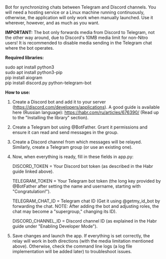 Bot for synchronizing chats between Telegram and Discord channels. You will need a hosting service or a Linux machine running continuously, otherwise,
the application will only work when manually launched. Use it wherever, however, and as much as you want.

**IMPORTANT:** 
The bot only forwards media from Discord to Telegram, not the other way around, due to Discord's 10MB media limit for non-Nitro users! 
It is recommended to disable media sending in the Telegram chat where the bot operates.

**Required libraries:**

sudo apt install python3  
sudo apt install python3-pip  
pip install aiogram  
pip install discord.py python-telegram-bot  

**How to use:**
1. Create a Discord bot and add it to your server (https://discord.com/developers/applications). 
   A good guide is available here (Russian language): https://habr.com/ru/articles/676390/ (Read up to the "Installing the library" section).

2. Create a Telegram bot using @BotFather. Grant it permissions and ensure it can read and send messages in the group.

3. Create a Discord channel from which messages will be relayed. Similarly, create a Telegram group (or use an existing one).

4. Now, when everything is ready, fill in these fields in app.py:
   
   DISCORD_TOKEN = Your Discord bot token (as described in the Habr guide linked above).
   
   TELEGRAM_TOKEN = Your Telegram bot token (the long key provided by @BotFather after setting the name and username, starting with "Congratulation!").
   
   TELEGRAM_CHAT_ID = Telegram chat ID (Get it using @getmy_id_bot by forwarding the chat.
   NOTE: After adding the bot and adjusting roles, the chat may become a "supergroup," changing its ID).
   
   DISCORD_CHANNEL_ID = Discord channel ID (as explained in the Habr guide under "Enabling Developer Mode").

6. Save changes and launch the app. If everything is set correctly, the relay will work in both directions (with the media limitation mentioned above).
   Otherwise, check the command line logs (a log file implementation will be added later) to troubleshoot issues.
